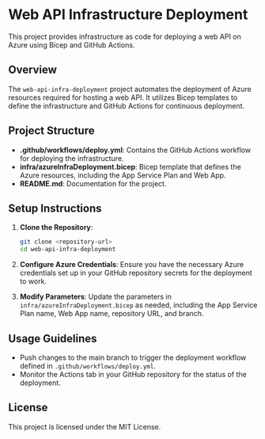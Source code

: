 # Web API Infrastructure Deployment

This project provides infrastructure as code for deploying a web API on Azure using Bicep and GitHub Actions.

## Overview

The `web-api-infra-deployment` project automates the deployment of Azure resources required for hosting a web API. It utilizes Bicep templates to define the infrastructure and GitHub Actions for continuous deployment.

## Project Structure

- **.github/workflows/deploy.yml**: Contains the GitHub Actions workflow for deploying the infrastructure.
- **infra/azureInfraDeployment.bicep**: Bicep template that defines the Azure resources, including the App Service Plan and Web App.
- **README.md**: Documentation for the project.

## Setup Instructions

1. **Clone the Repository**:
   ```bash
   git clone <repository-url>
   cd web-api-infra-deployment
   ```

2. **Configure Azure Credentials**:
   Ensure you have the necessary Azure credentials set up in your GitHub repository secrets for the deployment to work.

3. **Modify Parameters**:
   Update the parameters in `infra/azureInfraDeployment.bicep` as needed, including the App Service Plan name, Web App name, repository URL, and branch.

## Usage Guidelines

- Push changes to the main branch to trigger the deployment workflow defined in `.github/workflows/deploy.yml`.
- Monitor the Actions tab in your GitHub repository for the status of the deployment.

## License

This project is licensed under the MIT License.
